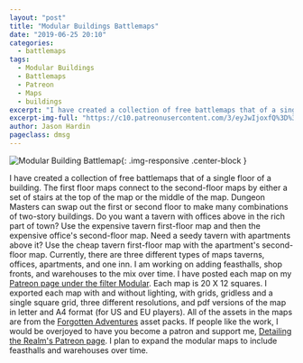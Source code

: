```yaml
---
layout: "post"
title: "Modular Buildings Battlemaps"
date: "2019-06-25 20:10"
categories:
  - battlemaps  
tags:
  - Modular Buildings
  - Battlemaps
  - Patreon
  - Maps
  - buildings
excerpt: "I have created a collection of free battlemaps that of a single floor of a building. The first floor maps connect to the second-floor maps by either a set of stairs at the top of the map or the middle of the map.  Dungeon Masters can swap out the first or second floor to make many combinations of two-story buildings."
excerpt-img-full: "https://c10.patreonusercontent.com/3/eyJwIjoxfQ%3D%3D/patreon-media/p/post/37546080/e984614984c44643820f46093217fd64/1.jpg?token-time=1597372757&token-hash=DZ4cbJDCwXMEl57ltPk5QFBfy_bKCMlZem0aQkswGOY%3D"
author: Jason Hardin
pageclass: dmsg
---
```

![Modular Building Battlemap](https://c10.patreonusercontent.com/3/eyJwIjoxfQ%3D%3D/patreon-media/p/post/37546080/e984614984c44643820f46093217fd64/1.jpg?token-time=1597372757&token-hash=DZ4cbJDCwXMEl57ltPk5QFBfy_bKCMlZem0aQkswGOY%3D){: .img-responsive  .center-block }

I have created a collection of free battlemaps that of a single floor of a building. The first floor maps connect to the second-floor maps by either a set of stairs at the top of the map or the middle of the map.  Dungeon Masters can swap out the first or second floor to make many combinations of two-story buildings.
Do you want a tavern with offices above in the rich part of town? Use the expensive tavern first-floor map and then the expensive office's second-floor map. Need a seedy tavern with apartments above it? Use the cheap tavern first-floor map with the apartment's second-floor map. Currently, there are three different types of maps taverns, offices, apartments, and one inn. I am working on adding feasthalls, shop fronts, and warehouses to the mix over time.
I have posted each map on my [Patreon page under the filter Modular](https://www.patreon.com/detailingtherealm/posts?filters%5Btag%5D=Modular). Each map is 20 X 12 squares. I exported each map with and without lighting, with grids, gridless and a single square grid, three different resolutions, and pdf versions of the map in letter and A4 format (for US and EU players). All of the assets in the maps are from the [Forgotten Adventures](https://www.patreon.com/detailingtherealm/posts?filters%5Btag%5D=Modular) asset packs.
If people like the work, I would be overjoyed to have you become a patron and support me, [Detailing the Realm's Patreon page](https://www.patreon.com/detailingtherealm/posts?filters%5Btag%5D=Modular). I plan to expand the modular maps to include feasthalls and warehouses over time.